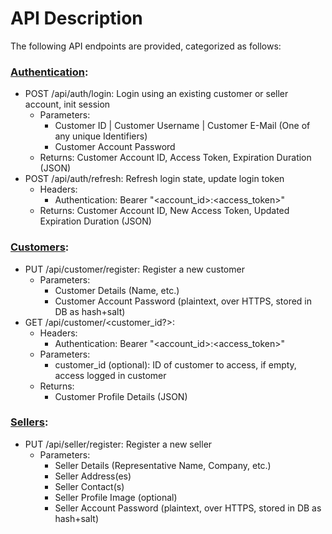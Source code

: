 # API Description

The following API endpoints are provided, categorized as follows:

### [Authentication](api/auth.md):
- POST /api/auth/login: Login using an existing customer or seller account, init session
    - Parameters:
        - Customer ID | Customer Username | Customer E-Mail (One of any unique Identifiers)
        - Customer Account Password
    - Returns:
        Customer Account ID, Access Token, Expiration Duration (JSON)
- POST /api/auth/refresh: Refresh login state, update login token
    - Headers:
        - Authentication: Bearer "<account_id>:<access_token>"
    - Returns:
			Customer Account ID, New Access Token, Updated Expiration Duration (JSON)

### [Customers](api/customer.md):
- PUT /api/customer/register: Register a new customer
    - Parameters:
        - Customer Details (Name, etc.)
        - Customer Account Password (plaintext, over HTTPS, stored in DB as hash+salt)
- GET /api/customer/<customer_id?>:
    - Headers:
        - Authentication: Bearer "<account_id>:<access_token>"
    - Parameters:
        - customer_id (optional): ID of customer to access, if empty, access logged in customer
    - Returns:
        - Customer Profile Details (JSON)

### [Sellers](api/seller.md):
- PUT /api/seller/register: Register a new seller
    - Parameters:
        - Seller Details (Representative Name, Company, etc.)
        - Seller Address(es)
        - Seller Contact(s)
        - Seller Profile Image (optional)
        - Seller Account Password (plaintext, over HTTPS, stored in DB as hash+salt)